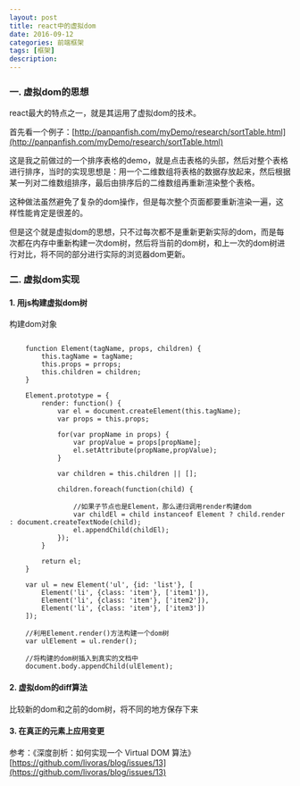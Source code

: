 ```yaml
---
layout: post
title: react中的虚拟dom
date: 2016-09-12
categories: 前端框架
tags: [框架]
description: 
---
```


### 一. 虚拟dom的思想

react最大的特点之一，就是其运用了虚拟dom的技术。

首先看一个例子：[http://panpanfish.com/myDemo/research/sortTable.html](http://panpanfish.com/myDemo/research/sortTable.html)

这是我之前做过的一个排序表格的demo，就是点击表格的头部，然后对整个表格进行排序，当时的实现思想是：用一个二维数组将表格的数据存放起来，然后根据某一列对二维数组排序，最后由排序后的二维数组再重新渲染整个表格。

这种做法虽然避免了复杂的dom操作，但是每次整个页面都要重新渲染一遍，这样性能肯定是很差的。

但是这个就是虚拟dom的思想，只不过每次都不是重新更新实际的dom，而是每次都在内存中重新构建一次dom树，然后将当前的dom树，和上一次的dom树进行对比，将不同的部分进行实际的浏览器dom更新。
 
### 二. 虚拟dom实现

#### 1. 用js构建虚拟dom树

构建dom对象

```

	function Element(tagName, props, children) {
		this.tagName = tagName;
		this.props = prrops;
		this.children = children;
	}

	Element.prototype = {
		render: function() {
			var el = document.createElement(this.tagName);
			var props = this.props;

			for(var propName in props) {
				var propValue = props[propName];
				el.setAttribute(propName,propValue);
			}

			var children = this.children || [];

			children.foreach(function(child) {

				//如果子节点也是Element，那么递归调用render构建dom
				var childEl = child instanceof Element ? child.render : document.createTextNode(child);
				el.appendChild(childEl);
			});
		}

		return el;
	}

	var ul = new Element('ul', {id: 'list'}, [
		Element('li', {class: 'item'}, ['item1']),
		Element('li', {class: 'item'}, ['item2']),
		Element('li', {class: 'item'}, ['item3'])
	]);

	//利用Element.render()方法构建一个dom树
	var ulElement = ul.render();

	//将构建的dom树插入到真实的文档中
	document.body.appendChild(ulElement);
```

#### 2. 虚拟dom的diff算法

比较新的dom和之前的dom树，将不同的地方保存下来


#### 3. 在真正的元素上应用变更


参考：《深度剖析：如何实现一个 Virtual DOM 算法》[https://github.com/livoras/blog/issues/13](https://github.com/livoras/blog/issues/13)